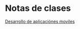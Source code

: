 # Notas de clases

[Desarrollo de aplicaciónes moviles](https://github.com/Ingrid-E/MinTic-DM/blob/main/Clase3.MD)
